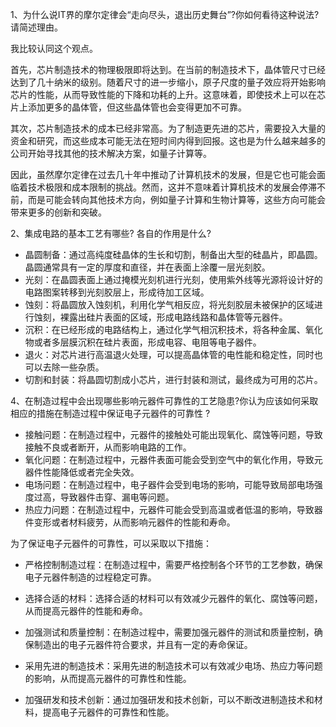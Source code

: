 1、为什么说IT界的摩尔定律会“走向尽头，退出历史舞台”?你如何看待这种说法? 请简述理由。

我比较认同这个观点。

首先，芯片制造技术的物理极限即将达到。在当前的制造技术下，晶体管尺寸已经达到了几十纳米的级别。随着尺寸的进一步缩小，原子尺度的量子效应将开始影响芯片的性能，从而导致性能的下降和功耗的上升。这意味着，即使技术上可以在芯片上添加更多的晶体管，但这些晶体管也会变得更加不可靠。

其次，芯片制造技术的成本已经非常高。为了制造更先进的芯片，需要投入大量的资金和研究，而这些成本可能无法在短时间内得到回报。这也是为什么越来越多的公司开始寻找其他的技术解决方案，如量子计算等。

因此，虽然摩尔定律在过去几十年中推动了计算机技术的发展，但是它也可能会面临着技术极限和成本限制的挑战。然而，这并不意味着计算机技术的发展会停滞不前，而是可能会转向其他技术方向，例如量子计算和生物计算等，这些方向可能会带来更多的创新和突破。

2、集成电路的基本工艺有哪些? 各自的作用是什么?

+ 晶圆制备：通过高纯度硅晶体的生长和切割，制备出大型的硅晶片，即晶圆。晶圆通常具有一定的厚度和直径，并在表面上涂覆一层光刻胶。
+ 光刻：在晶圆表面上通过掩模光刻机进行光刻，使用紫外线等光源将设计好的电路图案转移到光刻胶层上，形成待加工区域。
+ 蚀刻：将晶圆放入蚀刻机，利用化学气相反应，将光刻胶层未被保护的区域进行蚀刻，裸露出硅片表面的区域，形成电路线路和晶体管等元器件。
+ 沉积：在已经形成的电路结构上，通过化学气相沉积技术，将各种金属、氧化物或者多层膜沉积在硅片表面，形成电容、电阻等电子器件。
+ 退火：对芯片进行高温退火处理，可以提高晶体管的电性能和稳定性，同时也可以去除一些杂质。
+ 切割和封装：将晶圆切割成小芯片，进行封装和测试，最终成为可用的芯片。

4、在制造过程中会出现哪些影响元器件可靠性的工艺隐患?你认为应该如何采取相应的措施在制造过程中保证电子元器件的可靠性 ?

+ 接触问题：在制造过程中，元器件的接触处可能出现氧化、腐蚀等问题，导致接触不良或者断开，从而影响电路的工作。
+ 氧化问题：在制造过程中，元器件表面可能会受到空气中的氧化作用，导致元器件性能降低或者完全失效。
+ 电场问题：在制造过程中，电子器件会受到电场的影响，可能导致局部电场强度过高，导致器件击穿、漏电等问题。
+ 热应力问题：在制造过程中，元器件可能会受到高温或者低温的影响，导致器件变形或者材料疲劳，从而影响元器件的性能和寿命。

为了保证电子元器件的可靠性，可以采取以下措施：

+ 严格控制制造过程：在制造过程中，需要严格控制各个环节的工艺参数，确保电子元器件制造的过程稳定可靠。

+ 选择合适的材料：选择合适的材料可以有效减少元器件的氧化、腐蚀等问题，从而提高元器件的性能和寿命。

+ 加强测试和质量控制：在制造过程中，需要加强元器件的测试和质量控制，确保制造出的电子元器件符合要求，并且有一定的寿命保证。

+ 采用先进的制造技术：采用先进的制造技术可以有效减少电场、热应力等问题的影响，从而提高元器件的可靠性和性能。

+ 加强研发和技术创新：通过加强研发和技术创新，可以不断改进制造技术和材料，提高电子元器件的可靠性和性能。

